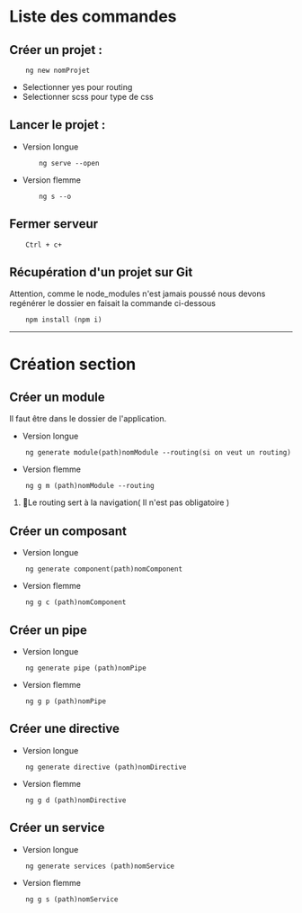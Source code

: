 # Liste des commandes

## Créer un projet :
```
    ng new nomProjet
```
- Selectionner yes pour routing
- Selectionner scss pour type de css

## Lancer le projet :
- Version longue
    ```
        ng serve --open
    ```
- Version flemme
    ```
        ng s --o
    ```
## Fermer serveur
```
    Ctrl + c+
```

## Récupération d'un projet sur Git
Attention, comme le node_modules n'est jamais poussé nous devons regénérer le dossier en faisait la commande ci-dessous
```
    npm install (npm i)
```
<hr/>

# Création section

## Créer un module
Il faut être dans le dossier de l'application.
- Version longue
```
    ng generate module(path)nomModule --routing(si on veut un routing)
```
- Version flemme
```
    ng g m (path)nomModule --routing
```
1. 🚩Le routing sert à la navigation( Il n'est pas obligatoire )

## Créer un composant
- Version longue
```
    ng generate component(path)nomComponent 
```
- Version flemme
```
    ng g c (path)nomComponent 
```

## Créer un pipe
- Version longue
```
    ng generate pipe (path)nomPipe
```
- Version flemme
```
    ng g p (path)nomPipe
```

## Créer une directive
- Version longue
```
    ng generate directive (path)nomDirective
```
- Version flemme
```
    ng g d (path)nomDirective
```
## Créer un service
- Version longue
```
    ng generate services (path)nomService
```
- Version flemme
```
    ng g s (path)nomService
```
